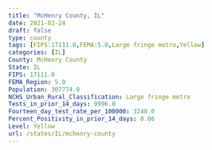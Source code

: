 ```yaml
---
title: "McHenry County, IL"
date: 2021-02-24
draft: false
type: county
tags: [FIPS:17111.0,FEMA:5.0,Large fringe metro,Yellow]
categories: [IL]
County: McHenry County
State: IL
FIPS: 17111.0
FEMA_Region: 5.0
Population: 307774.0
NCHS_Urban_Rural_Classification: Large fringe metro
Tests_in_prior_14_days: 9996.0
Fourteen_day_test_rate_per_100000: 3248.0
Percent_Positivity_in_prior_14_days: 0.06
Level: Yellow
url: /states/IL/mchenry-county
---
```



